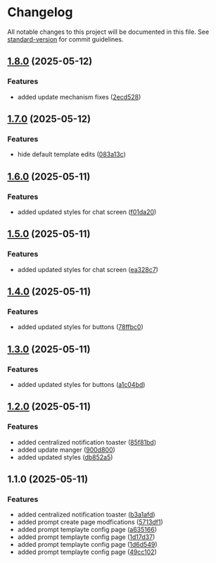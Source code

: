 # Changelog

All notable changes to this project will be documented in this file. See [standard-version](https://github.com/conventional-changelog/standard-version) for commit guidelines.

## [1.8.0](https://github.com/your-username/promptbox/compare/v1.7.0...v1.8.0) (2025-05-12)


### Features

* added update mechanism fixes ([2ecd528](https://github.com/your-username/promptbox/commit/2ecd5288a9f8ce850c8a7e88f947d3bbd2119a1c))

## [1.7.0](https://github.com/your-username/promptbox/compare/v1.6.0...v1.7.0) (2025-05-12)


### Features

* hide default template edits ([083a13c](https://github.com/your-username/promptbox/commit/083a13c5db0b8c8cd875a5e63d6da509f75ebc77))

## [1.6.0](https://github.com/your-username/promptbox/compare/v1.5.0...v1.6.0) (2025-05-11)


### Features

* added updated styles for chat screen ([f01da20](https://github.com/your-username/promptbox/commit/f01da20b5f92d9b219b79fc53102a29b820f00df))

## [1.5.0](https://github.com/your-username/promptbox/compare/v1.4.0...v1.5.0) (2025-05-11)


### Features

* added updated styles for chat screen ([ea328c7](https://github.com/your-username/promptbox/commit/ea328c791e3f32987f98be69419f6934542eaa39))

## [1.4.0](https://github.com/your-username/promptbox/compare/v1.3.0...v1.4.0) (2025-05-11)


### Features

* added updated styles for buttons ([78ffbc0](https://github.com/your-username/promptbox/commit/78ffbc02a3467be37ebf02aed10bce7076fd0278))

## [1.3.0](https://github.com/your-username/promptbox/compare/v1.2.0...v1.3.0) (2025-05-11)


### Features

* added updated styles for buttons ([a1c04bd](https://github.com/your-username/promptbox/commit/a1c04bdf5251cc53efe8fafb03dc2f011d8c376c))

## [1.2.0](https://github.com/your-username/promptbox/compare/v1.1.0...v1.2.0) (2025-05-11)


### Features

* added centralized notification toaster ([85f81bd](https://github.com/your-username/promptbox/commit/85f81bd6f94a50f6569ea5ac54d1c354391b8f09))
* added update manger ([900d800](https://github.com/your-username/promptbox/commit/900d80059daace2d286a52c2ba7e428bc9d0fa71))
* added updated styles ([db852a5](https://github.com/your-username/promptbox/commit/db852a500adddf5900ffa599641673037c361a11))

## 1.1.0 (2025-05-11)


### Features

* added centralized notification toaster ([b3a1afd](https://github.com/your-username/promptbox/commit/b3a1afd96f63e356f8e5cba3484cef0538fb9b38))
* added prompt create page modfications ([5713df1](https://github.com/your-username/promptbox/commit/5713df19116646e43fbf12ffed6b9f0027331188))
* added prompt templayte config page ([a635166](https://github.com/your-username/promptbox/commit/a635166e27c9fa4f5db1b0b92eed08d2efcd66d1))
* added prompt templayte config page ([1d17d37](https://github.com/your-username/promptbox/commit/1d17d37be4243bc98c6d905e054d451cbd117b2a))
* added prompt templayte config page ([1d6d549](https://github.com/your-username/promptbox/commit/1d6d549fbefb362497ccfdc0e68871d06bc8aad6))
* added prompt templayte config page ([49cc102](https://github.com/your-username/promptbox/commit/49cc1024f43af433a25c2716839118c21b061704))
